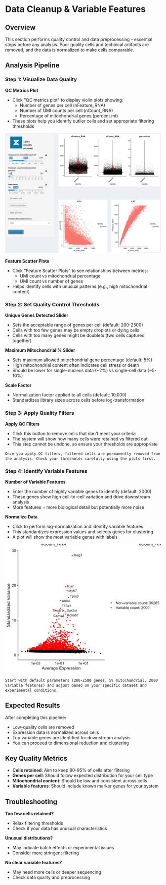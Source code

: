 # Data Cleanup & Variable Features

## Overview
This section performs quality control and data preprocessing - essential steps before any analysis. Poor quality cells and technical artifacts are removed, and the data is normalized to make cells comparable.

## Analysis Pipeline

### Step 1: Visualize Data Quality

**QC Metrics Plot**
- Click "QC metrics plot" to display violin plots showing:
  - Number of genes per cell (nFeature_RNA)
  - Number of UMI counts per cell (nCount_RNA) 
  - Percentage of mitochondrial genes (percent.mt)
- These plots help you identify outlier cells and set appropriate filtering thresholds

![](../_static/images/single_dataset_analysis/qc_single.tiff)

**Feature Scatter Plots**
- Click "Feature Scatter Plots" to see relationships between metrics:
  - UMI count vs mitochondrial percentage
  - UMI count vs number of genes
- Helps identify cells with unusual patterns (e.g., high mitochondrial content)

### Step 2: Set Quality Control Thresholds

**Unique Genes Detected Slider**
- Sets the acceptable range of genes per cell (default: 200-2500)
- Cells with too few genes may be empty droplets or dying cells
- Cells with too many genes might be doublets (two cells captured together)

**Maximum Mitochondrial % Slider**  
- Sets maximum allowed mitochondrial gene percentage (default: 5%)
- High mitochondrial content often indicates cell stress or death
- Should be lower for single-nucleus data (~2%) vs single-cell data (~5-10%)

**Scale Factor**
- Normalization factor applied to all cells (default: 10,000)
- Standardizes library sizes across cells before log-transformation

### Step 3: Apply Quality Filters

**Apply QC Filters**
- Click this button to remove cells that don't meet your criteria
- The system will show how many cells were retained vs filtered out
- This step cannot be undone, so ensure your thresholds are appropriate

```{warning}
Once you apply QC filters, filtered cells are permanently removed from the analysis. Check your thresholds carefully using the plots first.
```

### Step 4: Identify Variable Features

**Number of Variable Features**
- Enter the number of highly variable genes to identify (default: 2000)
- These genes show high cell-to-cell variation and drive downstream analysis
- More features = more biological detail but potentially more noise

**Normalize Data**
- Click to perform log-normalization and identify variable features
- This standardizes expression values and selects genes for clustering
- A plot will show the most variable genes with labels

![](../_static/images/single_dataset_analysis/normalise_single.tiff)

```{tip}
Start with default parameters (200-2500 genes, 5% mitochondrial, 2000 variable features) and adjust based on your specific dataset and experimental conditions.
```

## Expected Results

After completing this pipeline:
- Low-quality cells are removed
- Expression data is normalized across cells  
- Top variable genes are identified for downstream analysis
- You can proceed to dimensional reduction and clustering

## Key Quality Metrics

- **Cells retained**: Aim to keep 80-95% of cells after filtering
- **Genes per cell**: Should follow expected distribution for your cell type
- **Mitochondrial content**: Should be low and consistent across cells
- **Variable features**: Should include known marker genes for your system

## Troubleshooting

**Too few cells retained?**
- Relax filtering thresholds
- Check if your data has unusual characteristics

**Unusual distributions?**
- May indicate batch effects or experimental issues
- Consider more stringent filtering

**No clear variable features?**  
- May need more cells or deeper sequencing
- Check data quality and preprocessing